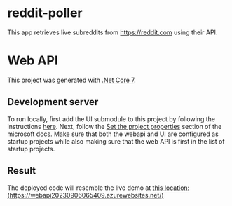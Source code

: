 # reddit-poller
This app retrieves live subreddits from https://reddit.com using their API.

# Web API

This project was generated with [.Net Core 7](https://dotnet.microsoft.com/en-us/download/dotnet/7.0).

## Development server

To run locally, first add the UI submodule to this project by following the instructions [here](https://github.com/NRunks/reddit-poller-ui). Next, follow the [Set the project properties](https://learn.microsoft.com/en-us/visualstudio/javascript/tutorial-asp-net-core-with-angular?view=vs-2022) section of the microsoft docs. Make sure that both the webapi and UI are configured as startup projects while also making sure that the web API is first in the list of startup projects.

## Result 

The deployed code will resemble the live demo at [this location: (https://webapi20230906065409.azurewebsites.net/)](https://webapi20230906065409.azurewebsites.net)
